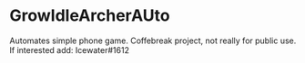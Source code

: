 # GrowIdleArcherAUto
Automates simple phone game. Coffebreak project, not really for public use. If interested add: Icewater#1612 
